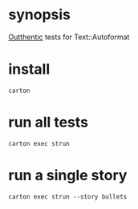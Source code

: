 # synopsis

[Outthentic](https://github.com/melezhik/outthentic) tests for Text::Autoformat


# install

    carton

# run all tests

    carton exec strun

# run a single story

    carton exec strun --story bullets






